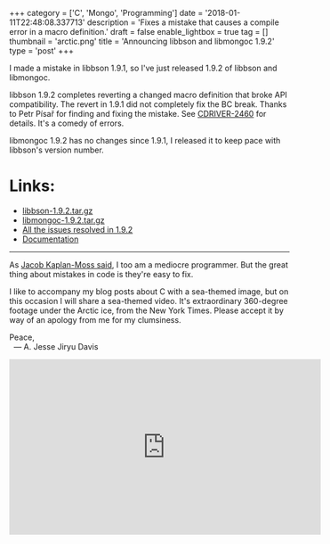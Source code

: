 +++
category = ['C', 'Mongo', 'Programming']
date = '2018-01-11T22:48:08.337713'
description = 'Fixes a mistake that causes a compile error in a macro definition.'
draft = false
enable_lightbox = true
tag = []
thumbnail = 'arctic.png'
title = 'Announcing libbson and libmongoc 1.9.2'
type = 'post'
+++

I made a mistake in libbson 1.9.1, so I've just released 1.9.2 of libbson and libmongoc.

libbson 1.9.2 completes reverting a
changed macro definition that broke API compatibility. The revert in 1.9.1 did
not completely fix the BC break. Thanks to Petr Písař for finding and fixing the
mistake. See [CDRIVER-2460](https://jira.mongodb.org/browse/CDRIVER-2460) for details. It's a comedy of errors.

libmongoc 1.9.2 has no changes since 1.9.1, I released it to keep pace with libbson's version number.

# **Links:**

* [libbson-1.9.2.tar.gz](https://github.com/mongodb/libbson/releases/download/1.9.2/libbson-1.9.2.tar.gz)
* [libmongoc-1.9.2.tar.gz](https://github.com/mongodb/mongo-c-driver/releases/download/1.9.2/mongo-c-driver-1.9.2.tar.gz)
* [All the issues resolved in 1.9.2](https://jira.mongodb.org/issues/?jql=project%3D%22C%20Driver%22%20and%20fixVersion%3D%221.9.2%22)
* [Documentation](http://mongoc.org/)

***

As [Jacob Kaplan-Moss said](https://www.youtube.com/watch?v=hIJdFxYlEKE), I too am a mediocre programmer. But the great thing about mistakes in code is they're easy to fix.

I like to accompany my blog posts about C with a sea-themed image, but on this occasion I will share a sea-themed video. It's extraordinary 360-degree footage under the Arctic ice, from the New York Times. Please accept it by way of an apology from me for my clumsiness.

Peace,<br>
&nbsp;&nbsp;&mdash; A. Jesse Jiryu Davis

<iframe width="560" height="315" src="https://www.youtube.com/embed/ecmGq5LGNx8" frameborder="0" allow="autoplay; encrypted-media" allowfullscreen></iframe>
